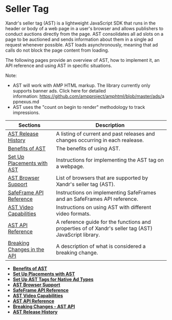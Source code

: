 # Seller Tag

<div class="body">

<span class="ph">Xandr</span>'s seller tag (AST) is a lightweight
JavaScript SDK that runs in the header or body of a web page in a user's
browser and allows publishers to conduct auctions directly from the
page. AST consolidates all ad slots on a page to be auctioned and sends
information about them in a single ad request whenever possible. AST
loads asynchronously, meaning that ad calls do not block the page
content from loading.

The following pages provide an overview of AST, how to implement it, an
API reference and using AST in specific situations.

<div class="note">

<span class="notetitle">Note:</span>

- AST will work with AMP HTML markup. The library currently only
  supports banner ads. Click here for detailed information: <a
  href="https://github.com/ampproject/amphtml/blob/master/ads/appnexus.md"
  class="xref"
  target="_blank">https://github.com/ampproject/amphtml/blob/master/ads/<span
  class="ph">appnexus</span>.md</a>
- AST uses the "count on begin to render" methodology to track
  impressions.

</div>

<div class="tablenoborder">

<table class="table" data-cellpadding="4" data-cellspacing="0"
data-summary="" data-frame="border" data-border="1" data-rules="all">
<thead class="thead">
<tr class="header ">
<th id="d147706e79" class="entry cellborder"
style="vertical-align: top">Sections</th>
<th id="d147706e82" class="entry cellborder"
style="vertical-align: top">Description</th>
</tr>
</thead>
<tbody class="tbody">
<tr class="odd ">
<td class="entry cellborder"
headers="d147706e79 "><a href="ast-release-history.html"
class="xref">AST Release History</a></td>
<td class="entry cellborder"
headers="d147706e82 ">A listing of current and past releases and changes
occurring in each realease.</td>
</tr>
<tr class="even ">
<td class="entry cellborder"
headers="d147706e79 "><a href="benefits-of-ast.html"
class="xref">Benefits of AST</a></td>
<td class="entry cellborder"
headers="d147706e82 ">The benefits of using AST.</td>
</tr>
<tr class="odd ">
<td class="entry cellborder"
headers="d147706e79 "><a href="set-up-placements-with-ast.html"
class="xref">Set Up Placements with AST</a></td>
<td class="entry cellborder"
headers="d147706e82 ">Instructions for implementing the AST tag on a
webpage.</td>
</tr>
<tr class="even ">
<td class="entry cellborder"
headers="d147706e79 "><a href="ast-browser-support.html"
class="xref">AST Browser Support</a></td>
<td class="entry cellborder"
headers="d147706e82 ">List of browsers that are supported by <span
class="ph">Xandr</span>'s seller tag (AST).</td>
</tr>
<tr class="odd ">
<td class="entry cellborder"
headers="d147706e79 "><a href="safeframe-api-reference.html"
class="xref">SafeFrame API Reference</a></td>
<td class="entry cellborder"
headers="d147706e82 ">Instructions on implementing SafeFrames and an
SafeFrames API reference.</td>
</tr>
<tr class="even ">
<td class="entry cellborder"
headers="d147706e79 "><a href="ast-video-capabilities.html"
class="xref">AST Video Capabilities</a></td>
<td class="entry cellborder"
headers="d147706e82 ">Instructions on using AST with different video
formats.</td>
</tr>
<tr class="odd ">
<td class="entry cellborder"
headers="d147706e79 "><a href="ast-api-reference.html" class="xref">AST
API Reference</a></td>
<td class="entry cellborder"
headers="d147706e82 ">A reference guide for the functions and properties
of of <span class="ph">Xandr</span>'s seller tag (AST) JavaScript
library.</td>
</tr>
<tr class="even ">
<td class="entry cellborder"
headers="d147706e79 "><a href="breaking-changes-ast-api.html"
class="xref">Breaking Changes in the API</a></td>
<td class="entry cellborder"
headers="d147706e82 ">A description of what is considered a breaking
change.</td>
</tr>
</tbody>
</table>

</div>

</div>

<div class="related-links">

- **[Benefits of AST](../seller-tag/benefits-of-ast.html)**  
- **[Set Up Placements with
  AST](../seller-tag/set-up-placements-with-ast.html)**  
- **[Set Up AST Tags for Native Ad
  Types](../seller-tag/set-up-ast-tags-for-native-ad-types.html)**  
- **[AST Browser Support](../seller-tag/ast-browser-support.html)**  
- **[SafeFrame API
  Reference](../seller-tag/safeframe-api-reference.html)**  
- **[AST Video
  Capabilities](../seller-tag/ast-video-capabilities.html)**  
- **[AST API Reference](../seller-tag/ast-api-reference.html)**  
- **[Breaking Changes - AST
  API](../seller-tag/breaking-changes-ast-api.html)**  
- **[AST Release History](../seller-tag/ast-release-history.html)**  

</div>
